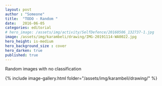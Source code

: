 ```yaml
---
layout: post
author : "Someone"
title:  "TODO - Random "
date:   2016-06-05
categories: editorial
# hero_image: /assets/img/activity/SelfDefence/20160506_132737-1.jpg
image: /assets/img/karambeli/drawing/IMG-20191114-WA0022.jpg
hero_height: is-medium
hero_background_size : cover
hero_darken: true
published: true
---
```


Random images with no classification

{% include image-gallery.html folder="/assets/img/karambeli/drawing/" %}